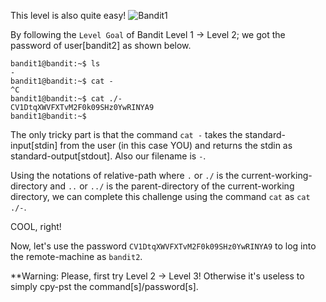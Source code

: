 This level is also quite easy!
![Bandit1](https://github.com/sreekesari-vangeepuram/overthewire/blob/master/overthewire/bandit/bandit0/level1-%3Elevel2.png)

By following the `Level Goal` of Bandit Level 1 → Level 2;
we got the password of user[bandit2] as shown below.

```
bandit1@bandit:~$ ls
-
bandit1@bandit:~$ cat -
^C
bandit1@bandit:~$ cat ./-
CV1DtqXWVFXTvM2F0k09SHz0YwRINYA9
bandit1@bandit:~$
```
The only tricky part is that the command `cat -` takes the standard-input[stdin] from the user (in this case YOU) and returns the stdin as standard-output[stdout].
Also our filename is `-`.

Using the notations of relative-path where `.` or `./` is the current-working-directory and `..` or `../` is the parent-directory of the current-working directory, we can complete this challenge using the command `cat` as `cat ./-`.

COOL, right! 

Now, let's use the password `CV1DtqXWVFXTvM2F0k09SHz0YwRINYA9` to log into the remote-machine as `bandit2`.

**Warning: Please, first try Level 2 -> Level 3! Otherwise it's useless to simply cpy-pst the command[s]/password[s].
